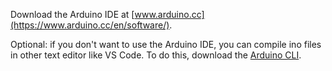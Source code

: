 Download the Arduino IDE at [www.arduino.cc](https://www.arduino.cc/en/software/).

Optional: if you don't want to use the Arduino IDE, you can compile ino files in other text editor like VS Code. To do this, download the [Arduino CLI](https://arduino.github.io/arduino-cli/0.31/installation/).